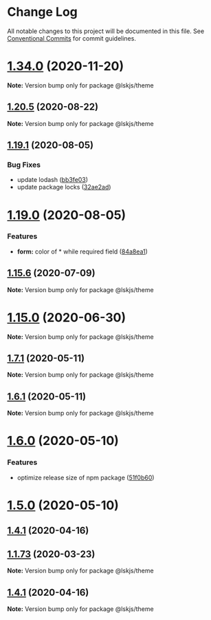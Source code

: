 # Change Log

All notable changes to this project will be documented in this file.
See [Conventional Commits](https://conventionalcommits.org) for commit guidelines.

# [1.34.0](https://github.com/lskjs/ux/tree/master/packages/theme/compare/v1.33.0...v1.34.0) (2020-11-20)

**Note:** Version bump only for package @lskjs/theme





## [1.20.5](https://github.com/lskjs/ux/tree/master/packages/theme/compare/v1.20.4...v1.20.5) (2020-08-22)

**Note:** Version bump only for package @lskjs/theme





## [1.19.1](https://github.com/lskjs/ux/tree/master/packages/theme/compare/v1.19.0...v1.19.1) (2020-08-05)


### Bug Fixes

* update lodash ([bb3fe03](https://github.com/lskjs/ux/tree/master/packages/theme/commit/bb3fe03a1cacfe5599b406aeb6141a5d127a9d74))
* update package locks ([32ae2ad](https://github.com/lskjs/ux/tree/master/packages/theme/commit/32ae2ad9cfd0d1024ecc610f046acc8b01997ff2))





# [1.19.0](https://github.com/lskjs/ux/tree/master/packages/theme/compare/v1.18.4...v1.19.0) (2020-08-05)


### Features

* **form:** color of * while required field ([84a8ea1](https://github.com/lskjs/ux/tree/master/packages/theme/commit/84a8ea1a8244f1b15fb140d371c7f5d586b2603c))





## [1.15.6](https://github.com/lskjs/ux/tree/master/packages/theme/compare/v1.15.5...v1.15.6) (2020-07-09)

**Note:** Version bump only for package @lskjs/theme





# [1.15.0](https://github.com/lskjs/ux/tree/master/packages/theme/compare/v1.14.0...v1.15.0) (2020-06-30)

**Note:** Version bump only for package @lskjs/theme





## [1.7.1](https://github.com/lskjs/ux/tree/master/packages/theme/compare/v1.6.1...v1.7.1) (2020-05-11)

**Note:** Version bump only for package @lskjs/theme





## [1.6.1](https://github.com/lskjs/ux/tree/master/packages/theme/compare/v1.6.0...v1.6.1) (2020-05-11)

**Note:** Version bump only for package @lskjs/theme





# [1.6.0](https://github.com/lskjs/ux/tree/master/packages/theme/compare/v1.5.0...v1.6.0) (2020-05-10)


### Features

* optimize release size of npm package ([51f0b60](https://github.com/lskjs/ux/tree/master/packages/theme/commit/51f0b60a4a471b0b1da9232105a4cf23b720ec8c))





# [1.5.0](https://github.com/lskjs/ux/tree/master/packages/theme/compare/v1.1.94...v1.5.0) (2020-05-10)



## [1.4.1](https://github.com/lskjs/ux/tree/master/packages/theme/compare/v1.4.0...v1.4.1) (2020-04-16)



## [1.1.73](https://github.com/lskjs/ux/tree/master/packages/theme/compare/v1.1.72...v1.1.73) (2020-03-23)

**Note:** Version bump only for package @lskjs/theme





## [1.4.1](https://github.com/lskjs/ux/tree/master/packages/theme/compare/v1.4.0...v1.4.1) (2020-04-16)

**Note:** Version bump only for package @lskjs/theme
